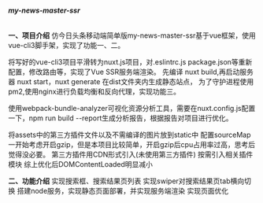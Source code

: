 ###### **my-news-master-ssr**
**一、项目介绍**
仿今日头条移动端简单版my-news-master-ssr基于vue框架，使用vue-cli3脚手架，实现了功能一、二。

将写好的vue-cli3项目平滑转为nuxt.js项目，对.eslintrc.js package.json等重新配置，修改路由等，实现了Vue SSR服务端渲染。
先编译 nuxt build,再启动服务器 nuxt start，nuxt generate 在dist文件夹内生成静态站点，
为了守护进程使用pm2,使用nginx进行负载均衡和反向代理，实现功能三。

使用webpack-bundle-analyzer可视化资源分析工具，需要在nuxt.config.js配置一下，npm run build --report生成分析报告，根据报告对项目进行优化。

将assets中的第三方插件文件以及不需编译的图片放到static中
配置sourceMap
一开始考虑开启gzip，但是本项目比较简单，开启gzip后cpu占用率过高，思考后觉得没必要。
第三方插件用CDN形式引入(未使用第三方插件)
按需引入相关插件模块
综上优化后DOMContentLoaded明显减小

**二、功能介绍**
实现搜索框、搜索结果页列表
实现swiper对搜索结果页tab横向切换
搭建node服务，实现静态页面部署，并实现服务端渲染
实现页面优化



